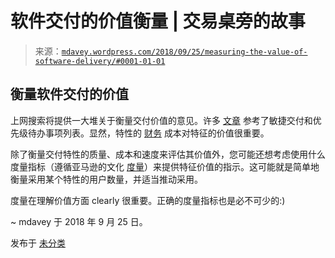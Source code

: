 <!--yml

分类: 未分类

date: 2024-05-18 05:27:05

-->

# 软件交付的价值衡量 | 交易桌旁的故事

> 来源：[`mdavey.wordpress.com/2018/09/25/measuring-the-value-of-software-delivery/#0001-01-01`](https://mdavey.wordpress.com/2018/09/25/measuring-the-value-of-software-delivery/#0001-01-01)

## 衡量软件交付的价值

上网搜索将提供一大堆关于衡量交付价值的意见。许多 [文章](https://www.scrum.org/resources/blog/measuring-success-measuring-value) 参考了敏捷交付和优先级待办事项列表。显然，特性的 [财务](https://www.thoughtworks.com/insights/blog/how-do-you-measure-value) 成本对特征的价值很重要。

除了衡量交付特性的质量、成本和速度来评估其价值外，您可能还想考虑使用什么度量指标（遵循亚马逊的文化 [度量](https://www.businessmanagementdaily.com/31500/inside-amazons-culture-of-metrics)）来提供特征价值的指示。这可能就是简单地衡量采用某个特性的用户数量，并适当推动采用。

度量在理解价值方面 clearly 很重要。正确的度量指标也是必不可少的:)

~ mdavey 于 2018 年 9 月 25 日。

发布于 [未分类](https://mdavey.wordpress.com/category/uncategorized/)
